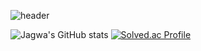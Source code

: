 ![header](https://capsule-render.vercel.app/api?&type=waving&color=gradient&height=180&text=Guri&animation=fadeIn&fontAlignY=30&desc=Always%20Be%20improving.&descAlignY=45&descAlign=65&fontColor=black)

![Jagwa's GitHub stats](https://github-readme-stats.vercel.app/api?username=tmsksfh2012&&show_icons=true&theme=vue)
[![Solved.ac Profile](http://mazassumnida.wtf/api/v2/generate_badge?boj=tmsksfh2012)](https://solved.ac/tmsksfh2012/)

